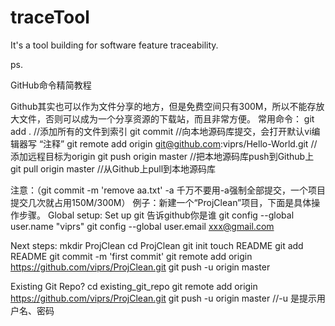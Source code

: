 traceTool
=========
It's a tool building for software feature traceability.

ps.

GitHub命令精简教程

Github其实也可以作为文件分享的地方，但是免费空间只有300M，所以不能存放大文件，否则可以成为一个分享资源的下载站，而且非常方便。
常用命令：
git add .   //添加所有的文件到索引
git commit  //向本地源码库提交，会打开默认vi编辑器写 “注释”
git remote add origin git@github.com:viprs/Hello-World.git   //添加远程目标为origin
git push origin master  //把本地源码库push到Github上
git pull origin  master  //从Github上pull到本地源码库
 
注意：（git commit -m 'remove aa.txt' -a  千万不要用-a强制全部提交，一个项目提交几次就占用150M/300M）
例子：新建一个“ProjClean”项目，下面是具体操作步骤。
Global setup:
 Set up git  告诉github你是谁
  git config --global user.name "viprs"
  git config --global user.email xxx@gmail.com
      
Next steps:
  mkdir ProjClean
  cd ProjClean
  git init
  touch README
  git add README
  git commit -m 'first commit'
  git remote add origin https://github.com/viprs/ProjClean.git
  git push -u origin master
      
Existing Git Repo?
  cd existing_git_repo
  git remote add origin https://github.com/viprs/ProjClean.git
  git push -u origin master  //-u 是提示用户名、密码
